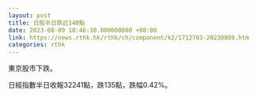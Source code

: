 ```yaml
---
layout: post
title: 日股半日跌近140點
date: 2023-08-09 10:46:10.000000000 +08:00
link: https://news.rthk.hk/rthk/ch/component/k2/1712703-20230809.htm
categories: rthk
---
```


東京股市下跌。

日經指數半日收報32241點，跌135點，跌幅0.42%。
